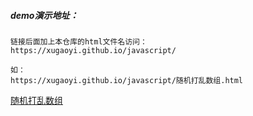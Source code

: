 ##### demo演示地址：

```
链接后面加上本仓库的html文件名访问：
https://xugaoyi.github.io/javascript/

如：
https://xugaoyi.github.io/javascript/随机打乱数组.html
```

[随机打乱数组](https://xugaoyi.github.io/javascript/随机打乱数组.html)

